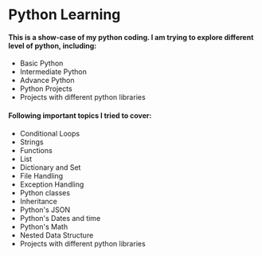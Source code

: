# Python Learning

<h4>This is a show-case of my python coding. I am trying to explore different level of python, including: </h4>

<ul>
<li>Basic Python</li>
<li>Intermediate Python</li>
<li>Advance Python</li>
<li>Python Projects</li> 
<li>Projects with different python libraries</li> 
</ul>


<h4> Following important topics I tried to cover: </h4>

<ul>
<li>Conditional Loops</li>
<li>Strings</li>
<li>Functions</li>
<li>List</li>  
<li>Dictionary and Set</li>  
<li>File Handling</li>
<li>Exception Handling</li>
<li>Python classes</li>
<li>Inheritance</li>   
<li>Python's JSON</li> 
<li>Python's Dates and time</li> 
<li>Python's Math</li> 
<li>Nested Data Structure</li>   
<li>Projects with different python libraries</li> 
</ul>


